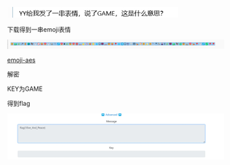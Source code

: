 ![img](./assets/wps142.jpg)

 

下载得到一串emoji表情

![img](./assets/wps143.jpg) 

 

[emoji-aes](https://aghorler.github.io/emoji-aes/)

解密

KEY为GAME

得到flag

![img](./assets/wps144.jpg) 

 

 